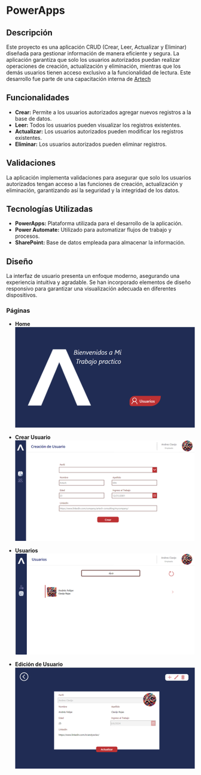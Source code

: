 # PowerApps
## Descripción

Este proyecto es una aplicación CRUD (Crear, Leer, Actualizar y Eliminar) diseñada para gestionar información de manera eficiente y segura. La aplicación garantiza que solo los usuarios autorizados puedan realizar operaciones de creación, actualización y eliminación, mientras que los demás usuarios tienen acceso exclusivo a la funcionalidad de lectura. Este desarrollo fue parte de una capacitación interna de [Artech](https://www.artech-consulting.com.ar/)

## Funcionalidades

- **Crear:** Permite a los usuarios autorizados agregar nuevos registros a la base de datos.
- **Leer:** Todos los usuarios pueden visualizar los registros existentes.
- **Actualizar:** Los usuarios autorizados pueden modificar los registros existentes.
- **Eliminar:** Los usuarios autorizados pueden eliminar registros.

## Validaciones

La aplicación implementa validaciones para asegurar que solo los usuarios autorizados tengan acceso a las funciones de creación, actualización y eliminación, garantizando así la seguridad y la integridad de los datos.

## Tecnologías Utilizadas

- **PowerApps:** Plataforma utilizada para el desarrollo de la aplicación.
- **Power Automate:** Utilizado para automatizar flujos de trabajo y procesos.
- **SharePoint:** Base de datos empleada para almacenar la información.

## Diseño

La interfaz de usuario presenta un enfoque moderno, asegurando una experiencia intuitiva y agradable. Se han incorporado elementos de diseño responsivo para garantizar una visualización adecuada en diferentes dispositivos.

### Páginas

- **Home**
  ![Home](Img/Home.png)

- **Crear Usuario**
  ![Crear Usuario](Img/CrearUsuario.png)

- **Usuarios**
  ![Usuarios](Img/Usuarios.png)

- **Edición de Usuario**
  ![Edición de Usuario](Img/EdicionUsuario.png)